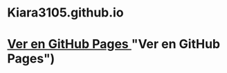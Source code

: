 # Kiara3105.github.io
#  [ Ver en GitHub Pages ](https://github.com/Kiara3105/Kiara3105.github.io/mimercado) "Ver en GitHub Pages")
